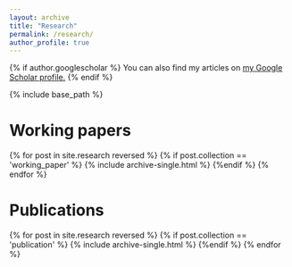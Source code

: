 ```yaml
---
layout: archive
title: "Research"
permalink: /research/
author_profile: true
---
```




{% if author.googlescholar %}
  You can also find my articles on <u><a href="{{author.googlescholar}}">my Google Scholar profile</a>.</u>
{% endif %}

{% include base_path %}

Working papers
======

{% for post in site.research reversed %}
	{% if post.collection == 'working_paper' %}
		{% include archive-single.html %}
	{%endif %}
{% endfor %}

Publications
======

{% for post in site.research reversed %}
	{% if post.collection == 'publication' %}
		{% include archive-single.html %}
	{%endif %}
{% endfor %}


